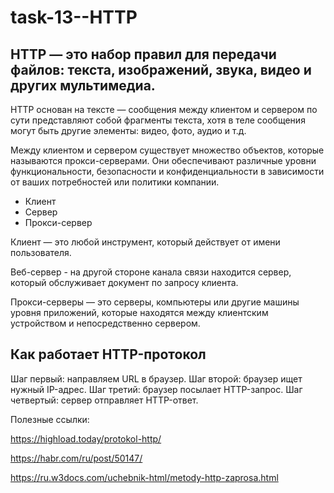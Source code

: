 # task-13--HTTP

HTTP — это набор правил для передачи файлов: текста, изображений, звука, видео и других мультимедиа. 
--------------------------------------------------------------------------------------------------

HTTP основан на тексте — сообщения между клиентом и сервером по сути представляют собой фрагменты текста, хотя в теле сообщения могут быть другие элементы: видео, фото, аудио и т.д.


 Между клиентом и сервером существует множество объектов, которые называются прокси-серверами. Они  обеспечивают различные уровни функциональности, безопасности и конфиденциальности в зависимости от ваших потребностей или политики компании.


- Клиент
- Сервер
- Прокси-сервер

Клиент — это любой инструмент, который действует от имени пользователя. 

Веб-сервер - на другой стороне канала связи находится сервер, который обслуживает документ по запросу клиента.

Прокси-серверы — это серверы, компьютеры или другие машины уровня приложений, которые находятся между клиентским устройством и непосредственно сервером.


Как работает HTTP-протокол
----------------------------------------------------------------------------------------------------
Шаг первый: направляем URL в браузер.
Шаг второй: браузер ищет нужный IP-адрес.
Шаг третий: браузер посылает HTTP-запрос.
Шаг четвертый: сервер отправляет HTTP-ответ.


Полезные ссылки:

https://highload.today/protokol-http/

https://habr.com/ru/post/50147/

https://ru.w3docs.com/uchebnik-html/metody-http-zaprosa.html
